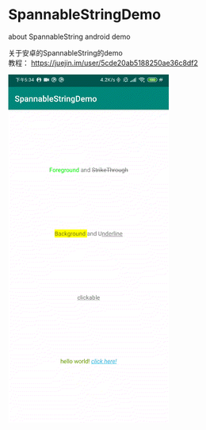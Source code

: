 # SpannableStringDemo
about SpannableString android demo

关于安卓的SpannableString的demo  
教程： https://juejin.im/user/5cde20ab5188250ae36c8df2

![demo](https://github.com/HyejeanMOON/SpannableStringDemo/blob/master/Video_20200222_053452_241.gif)
